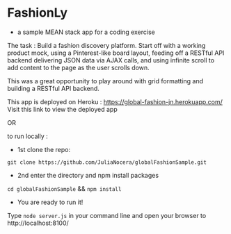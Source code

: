# FashionLy 
- a sample MEAN stack app for a coding exercise 

The task : 
	Build a fashion discovery platform. Start off with a working product mock, using a Pinterest-like board layout, feeding off a RESTful API backend delivering JSON data via AJAX calls, and using infinite scroll to add content to the page as the user scrolls down.

This was a great opportunity to play around with grid formatting and building a RESTful API backend. 

This app is deployed on Heroku : https://global-fashion-jn.herokuapp.com/  Visit this link to view the deployed app

OR 

to run locally : 

- 1st clone the repo: 

`git clone https://github.com/JuliaNocera/globalFashionSample.git`

- 2nd enter the directory and npm install packages 

`cd globalFashionSample` && `npm install `

- You are ready to run it! 

Type `node server.js` in your command line and open your browser to http://localhost:8100/ 

